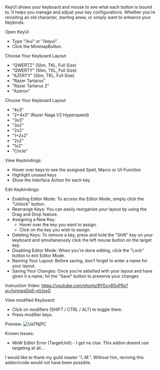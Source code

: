 KeyUI shows your keyboard and mouse to see what each button is bound to. It helps you manage and adjust your key configurations. Whether you're revisiting an old character, starting anew, or simply want to enhance your Keybinds.

Open KeyUI
- Type "/kui" or "/keyui".
- Click the MinimapButton.

Choose Your Keyboard Layout:
- "QWERTZ" (Slim, TKL, Full Size)
- "QWERTY" (Slim, TKL, Full Size)
- "AZERTY" (Slim, TKL, Full Size)
- "Razer Tartarus"
- "Razer Tartarus 2"
- "Azeron"

Choose Your Keyboard Layout
- "4x3"
- "2+4x3" (Razer Naga V2 Hyperspeed)
- "3x3"
- "3x2"
- "2x2"
- "1+2x2"
- "2x2"
- "1x2"
- "Circle"

View Keybindings:
- Hover over keys to see the assigned Spell, Macro or UI-Function
- Highlight unused keys
- Show the Interface Action for each key.

Edit Keybindings:
- Enabling Editor Mode: To access the Editor Mode, simply click the "Unlock" button.
- Rearrange Keys: You can easily reorganize your layout by using the Drag and Drop feature.
- Assigning a New Key:
  - Hover over the key you want to assign.
  - Click on the key you wish to assign.
- Deleting Keys: To remove a key, press and hold the "Shift" key on your keyboard and simultaneously click the left mouse button on the target key.
- Disabling Editor Mode: When you're done editing, click the "Lock" button to exit Editor Mode.
- Naming Your Layout: Before saving, don't forget to enter a name for your layout.
- Saving Your Changes: Once you're satisfied with your layout and have given it a name, hit the "Save" button to preserve your changes

Instruction Video: https://youtube.com/shorts/9YGcy8SvPRs?si=funnwsDq5-ytUsxG

 
View modified Keyboard:
- Click on modifiers (SHIFT / CTRL / ALT) to toggle them.
- Press modifier keys.


Preview:
![UeTNjPC](https://github.com/1onar/KeyUI/assets/52460200/c03e8c39-416b-4927-a9ca-9a72a58b73f9)


 
Known Issues:
- WoW Editor Error (TargetUnit) - I got no clue. This addon doesnt use targeting at all...

I would like to thank my guild master "L.M.". Without him, reviving this addon/code would not have been possible.
